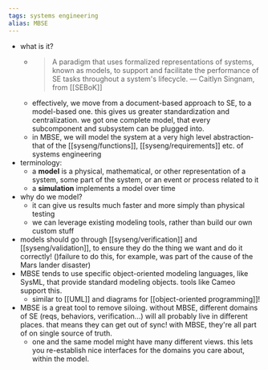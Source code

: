 ```yaml
---
tags: systems engineering
alias: MBSE
---
```


- what is it?
	- > A paradigm that uses formalized representations of systems, known as models, to support and facilitate the performance of SE tasks throughout a system's lifecycle.
	  — Caitlyn Singnam, from [[SEBoK]]
	- effectively, we move from a document-based approach to SE, to a model-based one. this gives us greater standardization and centralization. we got one complete model, that every subcomponent and subsystem can be plugged into.
	- in MBSE, we will model the system at a very high level abstraction- that of the [[syseng/functions]], [[syseng/requirements]] etc. of systems engineering
- terminology:
	- a **model** is a physical, mathematical, or other representation of a system, some part of the system, or an event or process related to it
	- a **simulation** implements a model over time
- why do we model?
	- it can give us results much faster and more simply than physical testing
	- we can leverage existing modeling tools, rather than build our own custom stuff
- models should go through [[syseng/verification]] and [[syseng/validation]], to ensure they do the thing we want and do it correctly! ()failure to do this, for example, was part of the cause of the Mars lander disaster)
- MBSE tends to use specific object-oriented modeling languages, like SysML, that provide standard modeling objects. tools like Cameo support this.
	- similar to [[UML]] and diagrams for [[object-oriented programming]]!
- MBSE is a great tool to remove siloing. without MBSE, different domains of SE (reqs, behaviors, verification...) will all probably live in different places. that means they can get out of sync! with MBSE, they're all part of on single source of truth.
	- one and the same model might have many different views. this lets you re-establish nice interfaces for the domains you care about, within the model.